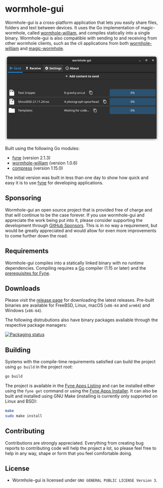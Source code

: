 # wormhole-gui

Wormhole-gui is a cross-platform application that lets you easily share files, folders and text between devices.
It uses the Go implementation of magic-wormhole, called [wormhole-william](https://github.com/psanford/wormhole-william), and compiles statically into a single binary. Wormhole-gui is also compatible with sending to and receiving from other wormhole clients, such as the cli applications from both [wormhole-william](https://github.com/psanford/wormhole-william) and [magic-wormhole](https://github.com/magic-wormhole/magic-wormhole).

<p align="center">
  <img src="internal/assets/screenshot.png" />
</p>

Built using the following Go modules:
- [fyne](https://github.com/fyne-io/fyne) (version 2.1.3)
- [wormhole-william](https://github.com/psanford/wormhole-william) (version 1.0.6)
- [compress](https://github.com/klauspost/compress) (version 1.15.0)

The initial version was built in less than one day to show how quick and easy it is to use [fyne](https://github.com/fyne-io/fyne) for developing applications.

## Sponsoring

Wormhole-gui an open source project that is provided free of charge and that will continue to be the case forever. If you use wormhole-gui and appreciate the work being put into it, please consider supporting the development through [GitHub Sponsors](https://github.com/sponsors/Jacalz). This is in no way a requirement, but would be greatly appreciated and would allow for even more improvements to come further down the road.

## Requirements

Wormhole-gui compiles into a statically linked binary with no runtime dependencies.
Compiling requires a [Go](https://golang.org) compiler (1.15 or later) and the [prerequisites for Fyne](https://developer.fyne.io/started/).

## Downloads

Please visit the [release page](https://github.com/Jacalz/wormhole-gui/releases) for downloading the latest releases.
Pre-built binaries are available for FreeBSD, Linux, macOS (`x86-64` and `arm64`) and Windows (`x86-64`).

The following distrubutions also have binary packages avaliable through the respective package managers:

[![Packaging status](https://repology.org/badge/vertical-allrepos/wormhole-gui.svg)](https://repology.org/project/wormhole-gui/versions)

## Building

Systems with the compile-time requirements satisfied can build the project using `go build` in the project root:
```bash
go build
```

The project is available in the [Fyne Apps Listing](https://apps.fyne.io/apps/wormhole-gui.html) and can be installed either using the `fyne get` command or using the [Fyne Apps Installer](https://apps.fyne.io/apps/io.fyne.apps.html).
It can also be built and installed using GNU Make (installing is currently only supported on Linux and BSD):
```bash
make
sudo make install
```

## Contributing

Contributions are strongly appreciated. Everything from creating bug reports to contributing code will help the project a lot, so please feel free to help in any way, shape or form that you feel comfortable doing.

## License
- Wormhole-gui is licensed under `GNU GENERAL PUBLIC LICENSE Version 3`.
